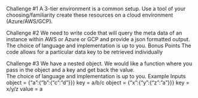 Challenge #1 
A 3-tier environment is a common setup. Use a tool of your choosing/familiarity create these  resources on a cloud environment (Azure/AWS/GCP).

Challenge #2 
We need to write code that will query the meta data of an instance within AWS or Azure or GCP and provide a json formatted output.  
The choice of language and implementation is up to you. 
Bonus Points 
The code allows for a particular data key to be retrieved individually 


Challenge #3 
We have a nested object. We would like a function where you pass in the object and a key and  get back the value.  
The choice of language and implementation is up to you. 
Example Inputs 
object = {“a”:{“b”:{“c”:”d”}}} 
key = a/b/c 
object = {“x”:{“y”:{“z”:”a”}}} 
key = x/y/z 
value = a 

